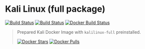 # Kali Linux (full package)

[![Build Status](https://travis-ci.org/toolisticon/kalilinux.svg?branch=master)](https://travis-ci.org/toolisticon/kalilinux)
[![Build Status](https://jenkins.holisticon.de/buildStatus/icon?job=toolisticon/kalilinux/master)](https://jenkins.holisticon.de/blue/organizations/jenkins/toolisticon%2Fkalilinux/branches/)
[![Docker Build Status](https://img.shields.io/docker/build/toolisticon/kalilinux.svg)](https://hub.docker.com/r/toolisticon/kalilinux/)

> Prepared Kali Docker Image with `kalilinux-full` preinstalled.
>
> [![Docker Stars](https://img.shields.io/docker/stars/toolisticon/kalilinux.svg)](https://hub.docker.com/r/toolisticon/kalilinux/)
> [![Docker Pulls](https://img.shields.io/docker/pulls/toolisticon/kalilinux.svg)](https://hub.docker.com/r/toolisticon/kalilinux/)
